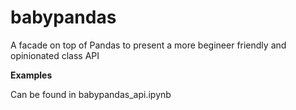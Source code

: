 # babypandas
A facade on top of Pandas to present a more begineer friendly and opinionated class API

**Examples**

Can be found in babypandas_api.ipynb
